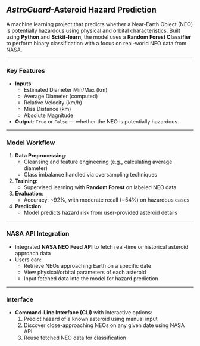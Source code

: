 ## *AstroGuard*-Asteroid Hazard Prediction 

A machine learning project that predicts whether a Near-Earth Object (NEO) is potentially hazardous using physical and orbital characteristics. Built using **Python** and **Scikit-learn**, the model uses a **Random Forest Classifier** to perform binary classification with a focus on real-world NEO data from NASA.

---

### Key Features
- **Inputs**:
  - Estimated Diameter Min/Max (km)
  - Average Diameter (computed)
  - Relative Velocity (km/h)
  - Miss Distance (km)
  - Absolute Magnitude  
- **Output**: `True` or `False` — whether the NEO is potentially hazardous.

---

### Model Workflow
1. **Data Preprocessing**:
   - Cleansing and feature engineering (e.g., calculating average diameter)
   - Class imbalance handled via oversampling techniques  
2. **Training**:
   - Supervised learning with **Random Forest** on labeled NEO data  
3. **Evaluation**:
   - Accuracy: ~92%, with moderate recall (~54%) on hazardous cases  
4. **Prediction**:
   - Model predicts hazard risk from user-provided asteroid details

---

### NASA API Integration
- Integrated **NASA NEO Feed API** to fetch real-time or historical asteroid approach data
- Users can:
  - Retrieve NEOs approaching Earth on a specific date
  - View physical/orbital parameters of each asteroid
  - Input fetched data into the model for hazard prediction

---

### Interface
- **Command-Line Interface (CLI)** with interactive options:
  1. Predict hazard of a known asteroid using manual input
  2. Discover close-approaching NEOs on any given date using NASA API
  3. Reuse fetched NEO data for classification